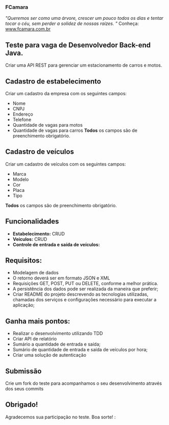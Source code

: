### FCamara
*"Queremos ser como uma árvore, 
  crescer um pouco todos os dias e tentar tocar o céu, 
  sem perder a solidez de nossas raízes. "*
Conheça: www.fcamara.com.br

## Teste para vaga de Desenvolvedor Back-end Java.
Criar uma API REST para gerenciar um estacionamento de carros e motos.

## Cadastro de estabelecimento

Criar um cadastro da empresa com os seguintes campos:
- Nome
- CNPJ
- Endereço
- Telefone
- Quantidade de vagas para motos
- Quantidade de vagas para carros
**Todos** os campos são de preenchimento obrigatório.

## Cadastro de veículos

Criar um cadastro de veículos com os seguintes campos:
- Marca
- Modelo
- Cor
- Placa
- Tipo

**Todos** os campos são de preenchimento obrigatório.

## Funcionalidades

   - **Estabelecimento:** CRUD
   - **Veículos:** CRUD
   - **Controle de entrada e saída de veículos:**

## Requisitos:
   - Modelagem de dados
   - O retorno deverá ser em formato JSON e XML
   - Requisições  GET, POST, PUT ou DELETE, conforme a melhor prática.
   - A persistência dos dados pode ser realizada da maneira que preferir;
   - Criar README do projeto descrevendo as tecnologias utilizadas, chamadas dos serviços e configurações necessário para executar a aplicação;
   
## Ganha mais pontos:
   - Realizar o desenvolvimento utilizando TDD
   - Criar API de relatório
   - Sumário a quantidade de entrada e saída;
   - Sumário de quantidade de entrada e saída de veículos por hora;
   - Criar uma solução de autenticação

## Submissão
Crie um fork do teste para acompanhamos o seu desenvolvimento através dos seus commits

## Obrigado!
Agradecemos sua participação no teste. Boa sorte! :
